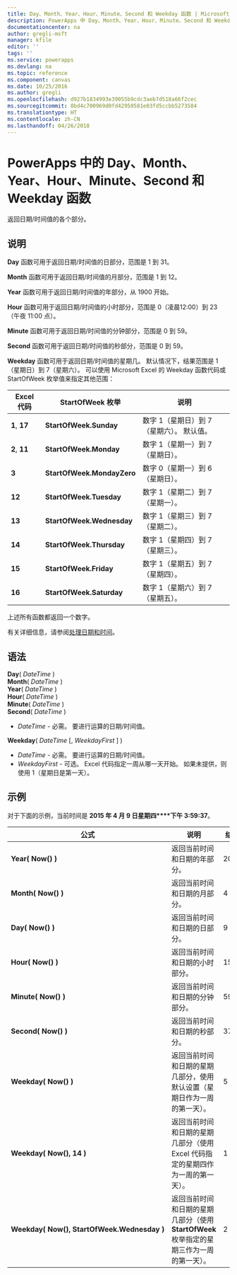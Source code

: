 ```yaml
---
title: Day、Month、Year、Hour、Minute、Second 和 Weekday 函数 | Microsoft 文档
description: PowerApps 中 Day、Month、Year、Hour、Minute、Second 和 Weekday 函数的参考信息（包括语法和示例）
documentationcenter: na
author: gregli-msft
manager: kfile
editor: ''
tags: ''
ms.service: powerapps
ms.devlang: na
ms.topic: reference
ms.component: canvas
ms.date: 10/25/2016
ms.author: gregli
ms.openlocfilehash: d927b1834993e39055b9cdc3aeb7d518a66f2cec
ms.sourcegitcommit: 8bd4c700969d0fd42950581e03fd5ccbb5273584
ms.translationtype: HT
ms.contentlocale: zh-CN
ms.lasthandoff: 04/26/2018
---
```

# <a name="day-month-year-hour-minute-second-and-weekday-functions-in-powerapps"></a>PowerApps 中的 Day、Month、Year、Hour、Minute、Second 和 Weekday 函数
返回日期/时间值的各个部分。

## <a name="description"></a>说明
**Day** 函数可用于返回日期/时间值的日部分，范围是 1 到 31。

**Month** 函数可用于返回日期/时间值的月部分，范围是 1 到 12。

**Year** 函数可用于返回日期/时间值的年部分，从 1900 开始。

**Hour** 函数可用于返回日期/时间值的小时部分，范围是 0（凌晨12:00）到 23（午夜 11:00 点）。

**Minute** 函数可用于返回日期/时间值的分钟部分，范围是 0 到 59。

**Second** 函数可用于返回日期/时间值的秒部分，范围是 0 到 59。

**Weekday** 函数可用于返回日期/时间值的星期几。  默认情况下，结果范围是 1（星期日）到 7（星期六）。  可以使用 Microsoft Excel 的 Weekday 函数代码或 StartOfWeek 枚举值来指定其他范围：

| Excel 代码 | StartOfWeek 枚举 | 说明 |
| --- | --- | --- |
| **1**, **17** |**StartOfWeek.Sunday** |数字 1（星期日）到 7（星期六）。  默认值。 |
| **2**, **11** |**StartOfWeek.Monday** |数字 1（星期一）到 7（星期日）。 |
| **3** |**StartOfWeek.MondayZero** |数字 0（星期一）到 6（星期日）。 |
| **12** |**StartOfWeek.Tuesday** |数字 1（星期二）到 7（星期一）。 |
| **13** |**StartOfWeek.Wednesday** |数字 1（星期三）到 7（星期二）。 |
| **14** |**StartOfWeek.Thursday** |数字 1（星期四）到 7（星期三）。 |
| **15** |**StartOfWeek.Friday** |数字 1（星期五）到 7（星期四）。 |
| **16** |**StartOfWeek.Saturday** |数字 1（星期六）到 7（星期五）。 |

上述所有函数都返回一个数字。

有关详细信息，请参阅[处理日期和时间](../show-text-dates-times.md)。

## <a name="syntax"></a>语法
**Day**( *DateTime* )<br>**Month**( *DateTime* )<br>**Year**( *DateTime* )<br>**Hour**( *DateTime* )<br>**Minute**( *DateTime* )<br>**Second**( *DateTime* )

* *DateTime* - 必需。  要进行运算的日期/时间值。  

**Weekday**( *DateTime* [, *WeekdayFirst* ] )<br>

* *DateTime* - 必需。  要进行运算的日期/时间值。 
* *WeekdayFirst* - 可选。  Excel 代码指定一周从哪一天开始。  如果未提供，则使用 1（星期日是第一天）。

## <a name="examples"></a>示例
对于下面的示例，当前时间是 **2015 年 4 月 9 日星期四****下午 3:59:37**。

| 公式 | 说明 | 结果 |
| --- | --- | --- |
| **Year(&nbsp;Now()&nbsp;)** |返回当前时间和日期的年部分。 |2015 |
| **Month(&nbsp;Now()&nbsp;)** |返回当前时间和日期的月部分。 |4 |
| **Day(&nbsp;Now()&nbsp;)** |返回当前时间和日期的日部分。 |9 |
| **Hour(&nbsp;Now()&nbsp;)** |返回当前时间和日期的小时部分。 |15 |
| **Minute(&nbsp;Now()&nbsp;)** |返回当前时间和日期的分钟部分。 |59 |
| **Second(&nbsp;Now()&nbsp;)** |返回当前时间和日期的秒部分。 |37 |
| **Weekday(&nbsp;Now()&nbsp;)** |返回当前时间和日期的星期几部分，使用默认设置（星期日作为一周的第一天）。 |5 |
| **Weekday(&nbsp;Now(),&nbsp;14&nbsp;)** |返回当前时间和日期的星期几部分（使用 Excel 代码指定的星期四作为一周的第一天）。 |1 |
| **Weekday(&nbsp;Now(),&nbsp;StartOfWeek.Wednesday&nbsp;)** |返回当前时间和日期的星期几部分（使用 **StartOfWeek** 枚举指定的星期三作为一周的第一天）。 |2 |

